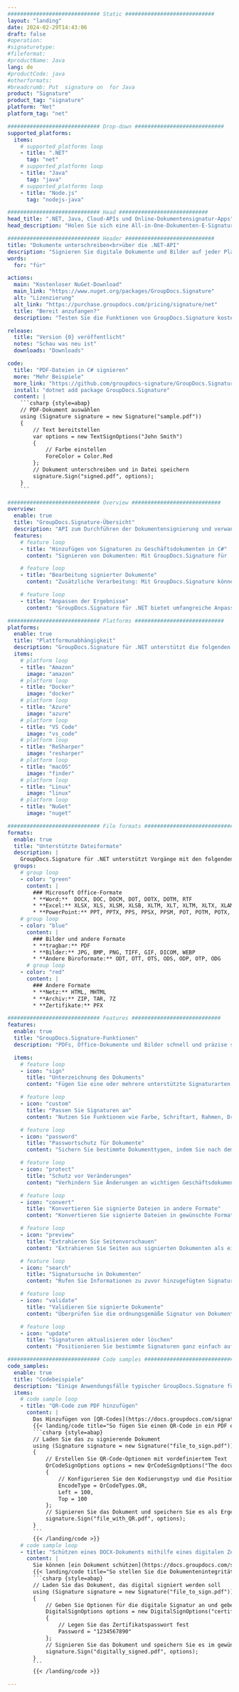 ```yaml
---
############################# Static ############################
layout: "landing"
date: 2024-02-29T14:43:06
draft: false
#operation: 
#signaturetype: 
#fileformat: 
#productName: Java
lang: de
#productCode: java
#otherformats: 
#breadcrumb: Put  signature on  for Java
product: "Signature"
product_tag: "signature"
platform: "Net"
platform_tag: "net"

############################# Drop-down ############################
supported_platforms:
  items:
    # supported_platforms loop
    - title: ".NET"
      tag: "net"
    # supported_platforms loop
    - title: "Java"
      tag: "java"
    # supported_platforms loop
    - title: "Node.js"
      tag: "nodejs-java"

############################# Head ############################
head_title: ".NET, Java, Cloud-APIs und Online-Dokumentensignatur-Apps"
head_description: "Holen Sie sich eine All-in-One-Dokumenten-E-Signatur-Lösung für .NET-, Java- und Cloud-basierte Anwendungen. Signieren Sie gängige Dokumentenformate online mit der einfachen Drag-and-Drop-Funktion"

############################# Header ############################
title: "Dokumente unterschreiben<br>über die .NET-API"
description: "Signieren Sie digitale Dokumente und Bilder auf jeder Plattform mit unseren flexiblen APIs und App-basierten Lösungen für Programmierer und Endbenutzer."
words:
  for: "für"

actions:
  main: "Kostenloser NuGet-Download"
  main_link: "https://www.nuget.org/packages/GroupDocs.Signature"
  alt: "Lizenzierung"
  alt_link: "https://purchase.groupdocs.com/pricing/signature/net"
  title: "Bereit anzufangen?"
  description: "Testen Sie die Funktionen von GroupDocs.Signature kostenlos oder fordern Sie eine Lizenz an"

release:
  title: "Version {0} veröffentlicht"
  notes: "Schau was neu ist"
  downloads: "Downloads"

code:
  title: "PDF-Dateien in C# signieren"
  more: "Mehr Beispiele"
  more_link: "https://github.com/groupdocs-signature/GroupDocs.Signature-for-.NET"
  install: "dotnet add package GroupDocs.Signature"
  content: |
    ```csharp {style=abap}   
    // PDF-Dokument auswählen
    using (Signature signature = new Signature("sample.pdf"))
    {
        // Text bereitstellen
        var options = new TextSignOptions("John Smith")
        {
            // Farbe einstellen
            ForeColor = Color.Red
        };
        // Dokument unterschreiben und in Datei speichern
        signature.Sign("signed.pdf", options);
    }
    ```

############################# Overview ############################
overview:
  enable: true
  title: "GroupDocs.Signature-Übersicht"
  description: "API zum Durchführen der Dokumentensignierung und verwandter Vorgänge in .NET-Anwendungen"
  features:
    # feature loop
    - title: "Hinzufügen von Signaturen zu Geschäftsdokumenten in C#"
      content: "Signieren von Dokumenten: Mit GroupDocs.Signature für .NET können Sie PDF- und Office-Dokumenten verschiedene Arten von Signaturen hinzufügen, z. B. Text, Bilder, Barcodes und digitale Zertifikate. Mit dieser API können Sie Ihre Dokumente mit nahezu jedem Datentyp signieren, einschließlich versteckter Metadaten."

    # feature loop
    - title: "Bearbeitung signierter Dokumente"
      content: "Zusätzliche Verarbeitung: Mit GroupDocs.Signature können Sie leistungsstarke Vorgänge an signierten Dokumenten durchführen. Dazu gehört die Suche nach vorhandenen Signaturen in Geschäftsdokumenten und deren Überprüfung anhand bestimmter Kriterien. Darüber hinaus können Sie über diese .NET-API Dokumentinformationen und Vorschauseiten abrufen."

    # feature loop
    - title: "Anpassen der Ergebnisse"
      content: "GroupDocs.Signature für .NET bietet umfangreiche Anpassungsmöglichkeiten. Sie können Signaturen überall auf einer Dokumentseite präzise positionieren und ihr Erscheinungsbild mithilfe verschiedener Einstellungen anpassen. Darüber hinaus unterstützt diese API das Speichern verarbeiteter Dokumente in einer Vielzahl unterstützter Formate."

############################# Platforms ############################
platforms:
  enable: true
  title: "Plattformunabhängigkeit"
  description: "GroupDocs.Signature für .NET unterstützt die folgenden Betriebssysteme, Frameworks und Paketmanager"
  items:
    # platform loop
    - title: "Amazon"
      image: "amazon"
    # platform loop
    - title: "Docker"
      image: "docker"
    # platform loop
    - title: "Azure"
      image: "azure"
    # platform loop
    - title: "VS Code"
      image: "vs_code"
    # platform loop
    - title: "ReSharper"
      image: "resharper"
    # platform loop
    - title: "macOS"
      image: "finder"
    # platform loop
    - title: "Linux"
      image: "linux"
    # platform loop
    - title: "NuGet"
      image: "nuget"

############################# File formats ############################
formats:
  enable: true
  title: "Unterstützte Dateiformate"
  description: |
    GroupDocs.Signature für .NET unterstützt Vorgänge mit den folgenden [Dateiformaten](https://docs.groupdocs.com/signature/net/supported-document-formats/).
  groups:
    # group loop
    - color: "green"
      content: |
        ### Microsoft Office-Formate
        * **Word:**  DOCX, DOC, DOCM, DOT, DOTX, DOTM, RTF
        * **Excel:** XLSX, XLS, XLSM, XLSB, XLTM, XLT, XLTM, XLTX, XLAM, SXC, SpreadsheetML
        * **PowerPoint:** PPT, PPTX, PPS, PPSX, PPSM, POT, POTM, POTX, PPTM
    # group loop
    - color: "blue"
      content: |
        ### Bilder und andere Formate
        * **tragbar:** PDF
        * **Bilder:** JPG, BMP, PNG, TIFF, GIF, DICOM, WEBP
        * **Andere Büroformate:** ODT, OTT, OTS, ODS, ODP, OTP, ODG
      # group loop
    - color: "red"
      content: |
        ### Andere Formate
        * **Netz:** HTML, MHTML
        * **Archiv:** ZIP, TAR, 7Z
        * **Zertifikate:** PFX

############################# Features ############################
features:
  enable: true
  title: "GroupDocs.Signature-Funktionen"
  description: "PDFs, Office-Dokumente und Bilder schnell und präzise signieren"

  items:
    # feature loop
    - icon: "sign"
      title: "Unterzeichnung des Dokuments"
      content: "Fügen Sie eine oder mehrere unterstützte Signaturarten präzise an jeder angegebenen Position in Geschäftsdokumenten hinzu."

    # feature loop
    - icon: "custom"
      title: "Passen Sie Signaturen an"
      content: "Nutzen Sie Funktionen wie Farbe, Schriftart, Rahmen, Drehung usw., um das Erscheinungsbild von Signaturen zu konfigurieren."

    # feature loop
    - icon: "password"
      title: "Passwortschutz für Dokumente"
      content: "Sichern Sie bestimmte Dokumenttypen, indem Sie nach dem Signieren ein Passwort festlegen."

    # feature loop
    - icon: "protect"
      title: "Schutz vor Veränderungen"
      content: "Verhindern Sie Änderungen an wichtigen Geschäftsdokumenten, nachdem Sie eine Signatur mit einem digitalen Zertifikat angehängt haben."

    # feature loop
    - icon: "convert"
      title: "Konvertieren Sie signierte Dateien in andere Formate"
      content: "Konvertieren Sie signierte Dateien in gewünschte Formate, z. B. Speichern eines Word-Dokuments als PDF."

    # feature loop
    - icon: "preview"
      title: "Extrahieren Sie Seitenvorschauen"
      content: "Extrahieren Sie Seiten aus signierten Dokumenten als einzelne Bilder für die zukünftige Verarbeitung."

    # feature loop
    - icon: "search"
      title: "Signatursuche in Dokumenten"
      content: "Rufen Sie Informationen zu zuvor hinzugefügten Signaturen in bestimmten Dokumenten ab."

    # feature loop
    - icon: "validate"
      title: "Validieren Sie signierte Dokumente"
      content: "Überprüfen Sie die ordnungsgemäße Signatur von Dokumenten mithilfe von Validierungsfunktionen."

    # feature loop
    - icon: "update"
      title: "Signaturen aktualisieren oder löschen"
      content: "Positionieren Sie bestimmte Signaturen ganz einfach auf einer Seite neu, ändern Sie ihren Text oder löschen Sie sie ohne Probleme."

############################# Code samples ############################
code_samples:
  enable: true
  title: "Codebeispiele"
  description: "Einige Anwendungsfälle typischer GroupDocs.Signature für .NET-Vorgänge"
  items:
    # code sample loop
    - title: "QR-Code zum PDF hinzufügen"
      content: |
        Das Hinzufügen von [QR-Codes](https://docs.groupdocs.com/signature/net/esign-document-with-qr-code-signature/) zu bestimmten Seiten von PDF-Dokumenten kann Geschäftsprozesse verbessern. Nachfolgend finden Sie ein Beispiel für das Hinzufügen eines QR-Codes mithilfe von GroupDocs.Signature.
        {{< landing/code title="So fügen Sie einen QR-Code in ein PDF ein.">}}
        ```csharp {style=abap}
        // Laden Sie das zu signierende Dokument
        using (Signature signature = new Signature("file_to_sign.pdf"))
        {
            // Erstellen Sie QR-Code-Optionen mit vordefiniertem Text
            QrCodeSignOptions options = new QrCodeSignOptions("The document is approved by John Smith")
            {
                // Konfigurieren Sie den Kodierungstyp und die Position des QR-Codes auf der Seite
                EncodeType = QrCodeTypes.QR,
                Left = 100,
                Top = 100
            };
            // Signieren Sie das Dokument und speichern Sie es als Ergebnisdatei
            signature.Sign("file_with_QR.pdf", options);
        }
        ```
        {{< /landing/code >}}
    # code sample loop
    - title: "Schützen eines DOCX-Dokuments mithilfe eines digitalen Zertifikats"
      content: |
        Sie können [ein Dokument schützen](https://docs.groupdocs.com/signature/net/esign-document-with-digital-signature/), indem Sie persönliche oder Unternehmenssignaturen verwenden, die als digitale Zertifikate gespeichert sind. Solche geschützten Dokumente können nicht geändert werden, ohne dass die Signatur ungültig wird.
        {{< landing/code title="So stellen Sie die Dokumentenintegrität sicher.">}}
        ```csharp {style=abap}   
        // Laden Sie das Dokument, das digital signiert werden soll
        using (Signature signature = new Signature("file_to_sign.pdf"))
        {
            // Geben Sie Optionen für die digitale Signatur an und geben Sie den Pfad zur Zertifikatsdatei an
            DigitalSignOptions options = new DigitalSignOptions("certificate.pfx")
            {
                // Legen Sie das Zertifikatspasswort fest
                Password = "1234567890"
            };
            // Signieren Sie das Dokument und speichern Sie es im gewünschten Pfad
            signature.Sign("digitally_signed.pdf", options);
        }
        ```
        {{< /landing/code >}}

---
```

